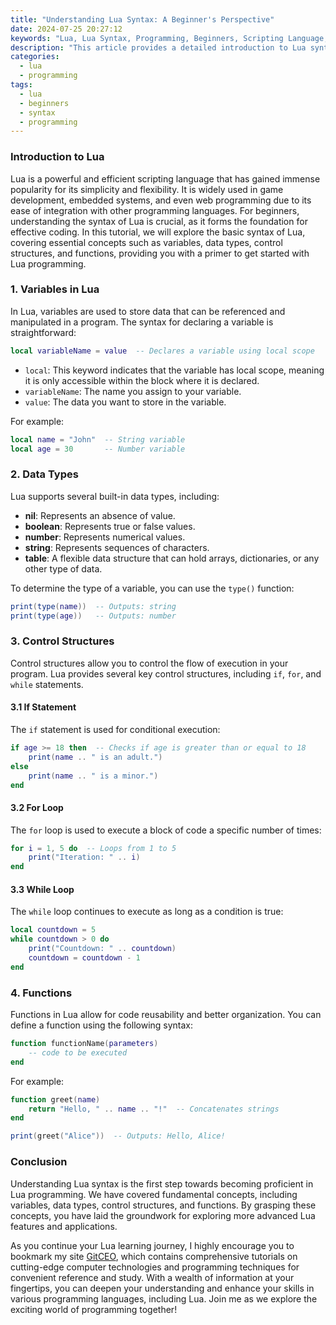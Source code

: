 ```yaml
---
title: "Understanding Lua Syntax: A Beginner's Perspective"
date: 2024-07-25 20:27:12
keywords: "Lua, Lua Syntax, Programming, Beginners, Scripting Language, Learning Lua"
description: "This article provides a detailed introduction to Lua syntax for beginners. It covers fundamental concepts, including variables, data types, control structures, and functions, to help new learners grasp the essential features of Lua programming. By exploring practical examples and explaining core techniques, readers will be well-equipped to start their journey into Lua scripting. Understanding the syntax is crucial for effectively using Lua in game development, web applications, and other areas. With clear explanations and step-by-step guidance, this tutorial aims to build a strong foundation in Lua programming, making it accessible to newcomers."
categories:
  - lua
  - programming
tags:
  - lua
  - beginners
  - syntax
  - programming
---
```


### Introduction to Lua

Lua is a powerful and efficient scripting language that has gained immense popularity for its simplicity and flexibility. It is widely used in game development, embedded systems, and even web programming due to its ease of integration with other programming languages. For beginners, understanding the syntax of Lua is crucial, as it forms the foundation for effective coding. In this tutorial, we will explore the basic syntax of Lua, covering essential concepts such as variables, data types, control structures, and functions, providing you with a primer to get started with Lua programming.

<!-- more -->

### 1. Variables in Lua

In Lua, variables are used to store data that can be referenced and manipulated in a program. The syntax for declaring a variable is straightforward:

```lua
local variableName = value  -- Declares a variable using local scope
```
- `local`: This keyword indicates that the variable has local scope, meaning it is only accessible within the block where it is declared.
- `variableName`: The name you assign to your variable.
- `value`: The data you want to store in the variable.

For example:

```lua
local name = "John"  -- String variable
local age = 30       -- Number variable
```

### 2. Data Types

Lua supports several built-in data types, including:

- **nil**: Represents an absence of value.
- **boolean**: Represents true or false values.
- **number**: Represents numerical values.
- **string**: Represents sequences of characters.
- **table**: A flexible data structure that can hold arrays, dictionaries, or any other type of data.

To determine the type of a variable, you can use the `type()` function:

```lua
print(type(name))  -- Outputs: string
print(type(age))   -- Outputs: number
```

### 3. Control Structures

Control structures allow you to control the flow of execution in your program. Lua provides several key control structures, including `if`, `for`, and `while` statements.

#### 3.1 If Statement

The `if` statement is used for conditional execution:

```lua
if age >= 18 then  -- Checks if age is greater than or equal to 18
    print(name .. " is an adult.")
else
    print(name .. " is a minor.")
end
```

#### 3.2 For Loop

The `for` loop is used to execute a block of code a specific number of times:

```lua
for i = 1, 5 do  -- Loops from 1 to 5
    print("Iteration: " .. i)
end
```

#### 3.3 While Loop

The `while` loop continues to execute as long as a condition is true:

```lua
local countdown = 5
while countdown > 0 do
    print("Countdown: " .. countdown)
    countdown = countdown - 1
end
```

### 4. Functions

Functions in Lua allow for code reusability and better organization. You can define a function using the following syntax:

```lua
function functionName(parameters)
    -- code to be executed
end
```

For example:

```lua
function greet(name)
    return "Hello, " .. name .. "!"  -- Concatenates strings
end

print(greet("Alice"))  -- Outputs: Hello, Alice!
```

### Conclusion

Understanding Lua syntax is the first step towards becoming proficient in Lua programming. We have covered fundamental concepts, including variables, data types, control structures, and functions. By grasping these concepts, you have laid the groundwork for exploring more advanced Lua features and applications.

As you continue your Lua learning journey, I highly encourage you to bookmark my site [GitCEO](https://gitceo.com), which contains comprehensive tutorials on cutting-edge computer technologies and programming techniques for convenient reference and study. With a wealth of information at your fingertips, you can deepen your understanding and enhance your skills in various programming languages, including Lua. Join me as we explore the exciting world of programming together!